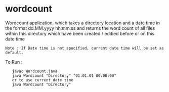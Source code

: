 # wordcount

<html>
<p> Wordcount application, which takes a directory location and a date time in the format dd.MM.yyyy hh:mm:ss
     and returns the word count of all files within this directory which have been created / editied before or on this date time
     
    Note : If Date time is not specified, current date time will be set as default.
     
To Run :
    
       javac Wordcount.java
       java Wordcount "Directory" "01.01.01 00:00:00"
       or to use current date time
       java Wordcount "Directory"
     

